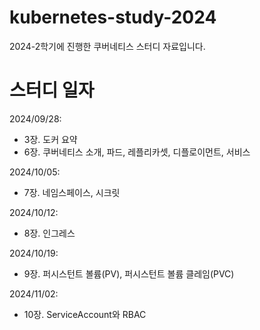 # kubernetes-study-2024
2024-2학기에 진행한 쿠버네티스 스터디 자료입니다.

# 스터디 일자

2024/09/28:  
- 3장. 도커 요약
- 6장. 쿠버네티스 소개, 파드, 레플리카셋, 디플로이먼트, 서비스

2024/10/05:
- 7장. 네임스페이스, 시크릿

2024/10/12:
- 8장. 인그레스

2024/10/19:
- 9장. 퍼시스턴트 볼륨(PV), 퍼시스턴트 볼륨 클레임(PVC)

2024/11/02:
- 10장. ServiceAccount와 RBAC